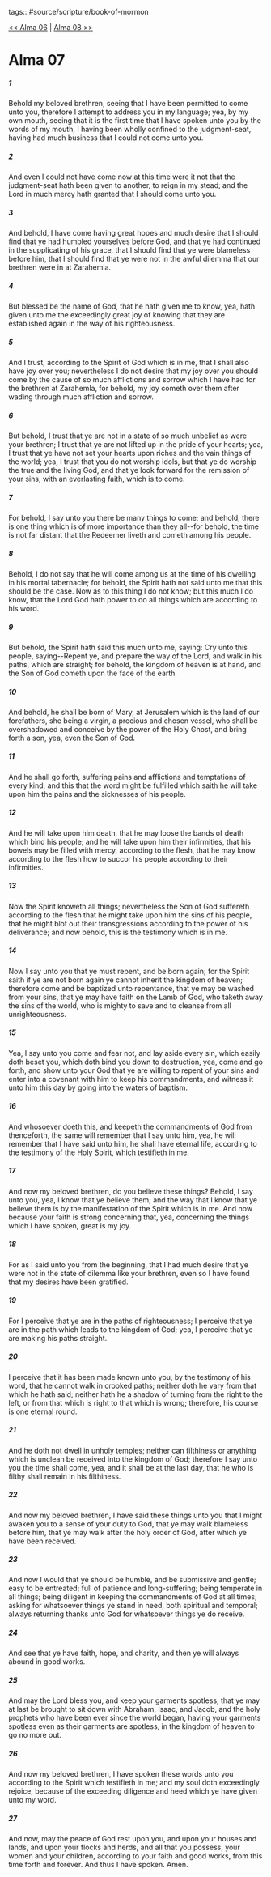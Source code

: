 tags:: #source/scripture/book-of-mormon

[<< Alma 06](book-of-mormon/09_Alma/Alma_06.md) | [Alma 08 >>](book-of-mormon/09_Alma/Alma_08.md)

# Alma 07

##### 1

Behold my beloved brethren, seeing that I have been permitted to come unto you, therefore I attempt to address you in my language; yea, by my own mouth, seeing that it is the first time that I have spoken unto you by the words of my mouth, I having been wholly confined to the judgment-seat, having had much business that I could not come unto you.

##### 2

And even I could not have come now at this time were it not that the judgment-seat hath been given to another, to reign in my stead; and the Lord in much mercy hath granted that I should come unto you.

##### 3

And behold, I have come having great hopes and much desire that I should find that ye had humbled yourselves before God, and that ye had continued in the supplicating of his grace, that I should find that ye were blameless before him, that I should find that ye were not in the awful dilemma that our brethren were in at Zarahemla.

##### 4

But blessed be the name of God, that he hath given me to know, yea, hath given unto me the exceedingly great joy of knowing that they are established again in the way of his righteousness.

##### 5

And I trust, according to the Spirit of God which is in me, that I shall also have joy over you; nevertheless I do not desire that my joy over you should come by the cause of so much afflictions and sorrow which I have had for the brethren at Zarahemla, for behold, my joy cometh over them after wading through much affliction and sorrow.

##### 6

But behold, I trust that ye are not in a state of so much unbelief as were your brethren; I trust that ye are not lifted up in the pride of your hearts; yea, I trust that ye have not set your hearts upon riches and the vain things of the world; yea, I trust that you do not worship idols, but that ye do worship the true and the living God, and that ye look forward for the remission of your sins, with an everlasting faith, which is to come.

##### 7

For behold, I say unto you there be many things to come; and behold, there is one thing which is of more importance than they all--for behold, the time is not far distant that the Redeemer liveth and cometh among his people.

##### 8

Behold, I do not say that he will come among us at the time of his dwelling in his mortal tabernacle; for behold, the Spirit hath not said unto me that this should be the case. Now as to this thing I do not know; but this much I do know, that the Lord God hath power to do all things which are according to his word.

##### 9

But behold, the Spirit hath said this much unto me, saying: Cry unto this people, saying--Repent ye, and prepare the way of the Lord, and walk in his paths, which are straight; for behold, the kingdom of heaven is at hand, and the Son of God cometh upon the face of the earth.

##### 10

And behold, he shall be born of Mary, at Jerusalem which is the land of our forefathers, she being a virgin, a precious and chosen vessel, who shall be overshadowed and conceive by the power of the Holy Ghost, and bring forth a son, yea, even the Son of God.

##### 11

And he shall go forth, suffering pains and afflictions and temptations of every kind; and this that the word might be fulfilled which saith he will take upon him the pains and the sicknesses of his people.

##### 12

And he will take upon him death, that he may loose the bands of death which bind his people; and he will take upon him their infirmities, that his bowels may be filled with mercy, according to the flesh, that he may know according to the flesh how to succor his people according to their infirmities.

##### 13

Now the Spirit knoweth all things; nevertheless the Son of God suffereth according to the flesh that he might take upon him the sins of his people, that he might blot out their transgressions according to the power of his deliverance; and now behold, this is the testimony which is in me.

##### 14

Now I say unto you that ye must repent, and be born again; for the Spirit saith if ye are not born again ye cannot inherit the kingdom of heaven; therefore come and be baptized unto repentance, that ye may be washed from your sins, that ye may have faith on the Lamb of God, who taketh away the sins of the world, who is mighty to save and to cleanse from all unrighteousness.

##### 15

Yea, I say unto you come and fear not, and lay aside every sin, which easily doth beset you, which doth bind you down to destruction, yea, come and go forth, and show unto your God that ye are willing to repent of your sins and enter into a covenant with him to keep his commandments, and witness it unto him this day by going into the waters of baptism.

##### 16

And whosoever doeth this, and keepeth the commandments of God from thenceforth, the same will remember that I say unto him, yea, he will remember that I have said unto him, he shall have eternal life, according to the testimony of the Holy Spirit, which testifieth in me.

##### 17

And now my beloved brethren, do you believe these things? Behold, I say unto you, yea, I know that ye believe them; and the way that I know that ye believe them is by the manifestation of the Spirit which is in me. And now because your faith is strong concerning that, yea, concerning the things which I have spoken, great is my joy.

##### 18

For as I said unto you from the beginning, that I had much desire that ye were not in the state of dilemma like your brethren, even so I have found that my desires have been gratified.

##### 19

For I perceive that ye are in the paths of righteousness; I perceive that ye are in the path which leads to the kingdom of God; yea, I perceive that ye are making his paths straight.

##### 20

I perceive that it has been made known unto you, by the testimony of his word, that he cannot walk in crooked paths; neither doth he vary from that which he hath said; neither hath he a shadow of turning from the right to the left, or from that which is right to that which is wrong; therefore, his course is one eternal round.

##### 21

And he doth not dwell in unholy temples; neither can filthiness or anything which is unclean be received into the kingdom of God; therefore I say unto you the time shall come, yea, and it shall be at the last day, that he who is filthy shall remain in his filthiness.

##### 22

And now my beloved brethren, I have said these things unto you that I might awaken you to a sense of your duty to God, that ye may walk blameless before him, that ye may walk after the holy order of God, after which ye have been received.

##### 23

And now I would that ye should be humble, and be submissive and gentle; easy to be entreated; full of patience and long-suffering; being temperate in all things; being diligent in keeping the commandments of God at all times; asking for whatsoever things ye stand in need, both spiritual and temporal; always returning thanks unto God for whatsoever things ye do receive.

##### 24

And see that ye have faith, hope, and charity, and then ye will always abound in good works.

##### 25

And may the Lord bless you, and keep your garments spotless, that ye may at last be brought to sit down with Abraham, Isaac, and Jacob, and the holy prophets who have been ever since the world began, having your garments spotless even as their garments are spotless, in the kingdom of heaven to go no more out.

##### 26

And now my beloved brethren, I have spoken these words unto you according to the Spirit which testifieth in me; and my soul doth exceedingly rejoice, because of the exceeding diligence and heed which ye have given unto my word.

##### 27

And now, may the peace of God rest upon you, and upon your houses and lands, and upon your flocks and herds, and all that you possess, your women and your children, according to your faith and good works, from this time forth and forever. And thus I have spoken. Amen.
